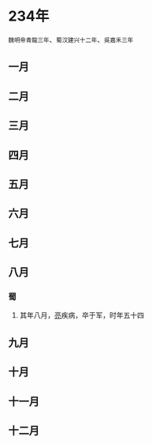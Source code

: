 # 234年
`魏明帝青龍三年`、`蜀汉建兴十二年`、`吳嘉禾三年`
## 一月
## 二月
## 三月
## 四月
## 五月
## 六月
## 七月
## 八月
### 蜀
1. 其年八月，[亮](/人物/诸葛亮)疾病，卒于军，时年五十四
## 九月
## 十月
## 十一月
## 十二月
